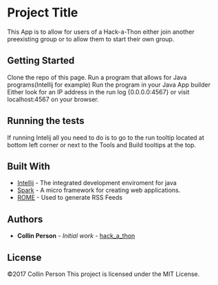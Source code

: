 # Project Title

This App is to allow for users of a Hack-a-Thon either join another preexisting group or to allow them to start their own group. 

## Getting Started


Clone the repo of this page.
Run a program that allows for  Java programs(Intellij for example)
Run the program in your Java App builder
Either look for an IP address in the run log {0.0.0.0:4567} or visit localhost:4567 on your browser.

## Running the tests

If running Intelij all you need to do is to go to the run tooltip located at bottom left corner or next to the Tools and Build tooltips at the top.

## Built With

* [Intellij](https://www.jetbrains.com/idea/) - The integrated development enviroment for java
* [Spark](http://sparkjava.com/) - A micro framework for creating web applications.
* [ROME](https://rometools.github.io/rome/) - Used to generate RSS Feeds

## Authors

* **Collin Person** - *Initial work* - [hack_a_thon](https://github.com/collintheperson)

## License
©2017 Collin Person
This project is licensed under the MIT License.


